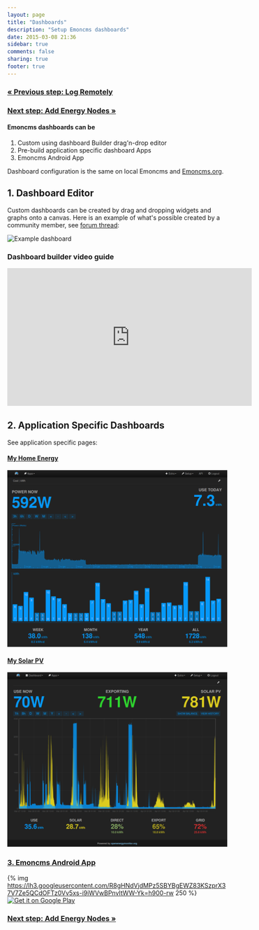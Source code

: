 ```yaml
---
layout: page
title: "Dashboards"
description: "Setup Emoncms dashboards"
date: 2015-03-08 21:36
sidebar: true
comments: false
sharing: true
footer: true
---
```


### [&laquo; Previous step: Log Remotely](/setup/remote/)

### [Next step: Add Energy Nodes &raquo;](/setup/emontx/)

#### Emoncms dashboards can be
1. Custom using dashboard Builder drag'n-drop editor
2. Pre-build application specific dashboard Apps
3. Emoncms Android App

Dashboard configuration is the same on local Emoncms and [Emoncms.org](http://emoncms.org).


## 1. Dashboard Editor

Custom dashboards can be created by drag and dropping widgets and graphs onto a canvas. Here is an example of what's possible created by a community member, see [forum thread](https://openenergymonitor.org/emon/node/11593):

![Example dashboard](https://openenergymonitor.org/emon/sites/default/files/Dashboards%20v7.0.JPG)

### Dashboard builder video guide

<div class='videoWrapper'>
<iframe width="560" height="315" src="https://www.youtube.com/embed/eqN9rc9VnqI" frameborder="0" allowfullscreen></iframe>
</div>


## 2. Application Specific Dashboards

See application specific pages:

#### [My Home Energy](/applicatins/home-energy)

![My home energy](/images/applications/home-energy/myelectric_webapp.png)


#### [My Solar PV](/applications/solar-pv)

![My solar PV](/images/applications/solar-pv//my-solarpv1.png)

### [3. Emoncms Android App](https://play.google.com/store/apps/details?id=org.emoncms.myapps)

{% img https://lh3.googleusercontent.com/R8gHNdVjdMPz5SBYBgEWZ83KSzprX37V7Ze5QCdOFTz0Vv5xs-i9iWVwBPnvItWW-Yk=h900-rw 250 %}
<a href="https://play.google.com/store/apps/details?id=org.emoncms.myapps&utm_source=global_co&utm_medium=prtnr&utm_content=Mar2515&utm_campaign=PartBadge&pcampaignid=MKT-Other-global-all-co-prtnr-py-PartBadge-Mar2515-1" rel="Get it on Google Play">![Get it on Google Play](http://steverichey.github.io/google-play-badge-svg/img/en_get.svg)</a>


### [Next step: Add Energy Nodes &raquo;](/setup/emontx/)
